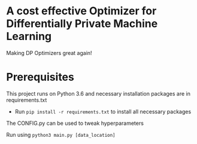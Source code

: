 # A cost effective Optimizer for Differentially Private Machine Learning
Making DP Optimizers great again!

Prerequisites
===
This project runs on Python 3.6 and necessary installation packages are in requirements.txt
* Run `pip install -r requirements.txt` to install all necessary packages

The CONFIG.py can be used to tweak hyperparameters

Run using `python3 main.py [data_location]` 
